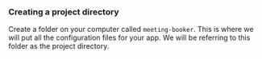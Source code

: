 ### Creating a project directory

Create a folder on your computer called `meeting-booker`. This is where we will put all the configuration files for your app. We will be referring to this folder as the project directory.